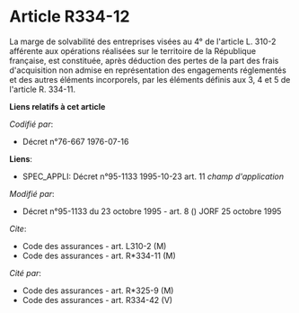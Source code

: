 # Article R334-12

La marge de solvabilité des entreprises visées au 4° de l'article L. 310-2 afférente aux opérations réalisées sur le
territoire de la République française, est constituée, après déduction des pertes de la part des frais d'acquisition non
admise en représentation des engagements réglementés et des autres éléments incorporels, par les éléments définis aux 3, 4 et
5 de l'article R. 334-11.

**Liens relatifs à cet article**

_Codifié par_:

  - Décret n°76-667 1976-07-16

**Liens**:

  - SPEC_APPLI: Décret n°95-1133 1995-10-23 art. 11 *champ d'application*

_Modifié par_:

  - Décret n°95-1133 du 23 octobre 1995 - art. 8 () JORF 25 octobre 1995

_Cite_:

  - Code des assurances - art. L310-2 (M)
  - Code des assurances - art. R*334-11 (M)

_Cité par_:

  - Code des assurances - art. R*325-9 (M)
  - Code des assurances - art. R334-42 (V)
